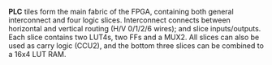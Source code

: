 **PLC** tiles form the main fabric of the FPGA, containing both general interconnect and four logic slices. Interconnect connects between horizontal and vertical routing (H/V 0/1/2/6 wires); and slice inputs/outputs. Each slice contains two LUT4s, two FFs and a MUX2. All slices can also be used as carry logic (CCU2), and the bottom three slices can be combined to a 16x4 LUT RAM.
